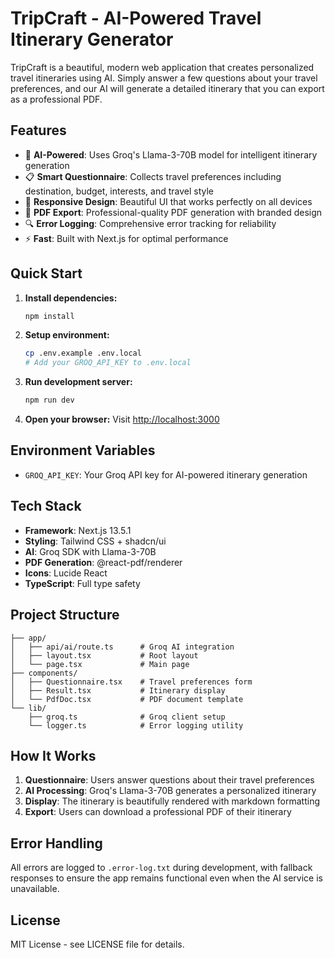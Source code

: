 # TripCraft - AI-Powered Travel Itinerary Generator

TripCraft is a beautiful, modern web application that creates personalized travel itineraries using AI. Simply answer a few questions about your travel preferences, and our AI will generate a detailed itinerary that you can export as a professional PDF.

## Features

- 🤖 **AI-Powered**: Uses Groq's Llama-3-70B model for intelligent itinerary generation
- 📋 **Smart Questionnaire**: Collects travel preferences including destination, budget, interests, and travel style
- 📱 **Responsive Design**: Beautiful UI that works perfectly on all devices
- 📄 **PDF Export**: Professional-quality PDF generation with branded design
- 🔍 **Error Logging**: Comprehensive error tracking for reliability
- ⚡ **Fast**: Built with Next.js for optimal performance

## Quick Start

1. **Install dependencies:**
   ```bash
   npm install
   ```

2. **Setup environment:**
   ```bash
   cp .env.example .env.local
   # Add your GROQ_API_KEY to .env.local
   ```

3. **Run development server:**
   ```bash
   npm run dev
   ```

4. **Open your browser:**
   Visit [http://localhost:3000](http://localhost:3000)

## Environment Variables

- `GROQ_API_KEY`: Your Groq API key for AI-powered itinerary generation

## Tech Stack

- **Framework**: Next.js 13.5.1
- **Styling**: Tailwind CSS + shadcn/ui
- **AI**: Groq SDK with Llama-3-70B
- **PDF Generation**: @react-pdf/renderer
- **Icons**: Lucide React
- **TypeScript**: Full type safety

## Project Structure

```
├── app/
│   ├── api/ai/route.ts      # Groq AI integration
│   ├── layout.tsx           # Root layout
│   └── page.tsx             # Main page
├── components/
│   ├── Questionnaire.tsx    # Travel preferences form
│   ├── Result.tsx           # Itinerary display
│   └── PdfDoc.tsx           # PDF document template
└── lib/
    ├── groq.ts              # Groq client setup
    └── logger.ts            # Error logging utility
```

## How It Works

1. **Questionnaire**: Users answer questions about their travel preferences
2. **AI Processing**: Groq's Llama-3-70B generates a personalized itinerary
3. **Display**: The itinerary is beautifully rendered with markdown formatting
4. **Export**: Users can download a professional PDF of their itinerary

## Error Handling

All errors are logged to `.error-log.txt` during development, with fallback responses to ensure the app remains functional even when the AI service is unavailable.

## License

MIT License - see LICENSE file for details.